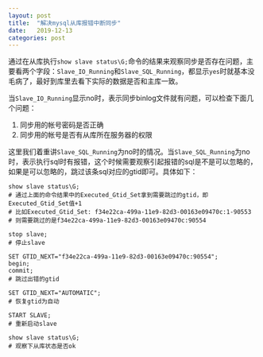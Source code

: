 ```yaml
---
layout: post
title:  "解决mysql从库报错中断同步"
date:   2019-12-13
categories: post
---
```


通过在从库执行`show slave status\G;`命令的结果来观察同步是否存在问题，主要看两个字段：`Slave_IO_Running`和`Slave_SQL_Running`，都显示`yes`时就基本没毛病了，最好到库里去看下实际的数据是否和主库一致。

当`Slave_IO_Running`显示no时，表示同步binlog文件就有问题，可以检查下面几个问题：

1. 同步用的帐号密码是否正确
2. 同步用的帐号是否有从库所在服务器的权限

这里我们着重讲`Slave_SQL_Running`为no时的情况。当`Slave_SQL_Running`为no时，表示执行sql时有报错，这个时候需要观察引起报错的sql是不是可以忽略的，如果是可以忽略的，跳过该条sql对应的gtid即可。具体如下：

```
show slave status\G;
# 通过上面的命令结果中的Executed_Gtid_Set拿到需要跳过的gtid，即Executed_Gtid_Set值+1
# 比如Executed_Gtid_Set: f34e22ca-499a-11e9-82d3-00163e09470c:1-90553
# 则需要跳过的是f34e22ca-499a-11e9-82d3-00163e09470c:90554

stop slave;
# 停止slave

SET GTID_NEXT="f34e22ca-499a-11e9-82d3-00163e09470c:90554";
begin;
commit;
# 跳过出错的gtid

SET GTID_NEXT="AUTOMATIC";
# 恢复gtid为自动

START SLAVE;
# 重新启动slave

show slave status\G;
# 观察下从库状态是否ok
```
